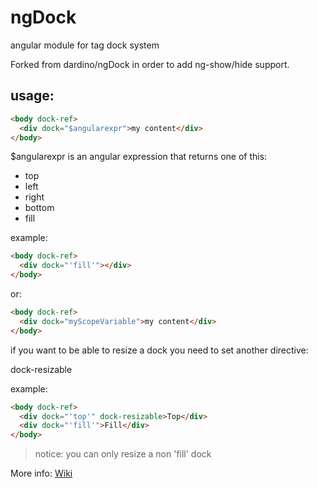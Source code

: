ngDock
======

angular module for tag dock system

Forked from dardino/ngDock in order to add ng-show/hide support.

usage:
------

```html
<body dock-ref>
  <div dock="$angularexpr">my content</div>
</body>
```

$angularexpr is an angular expression that returns one of this:

- top
- left
- right
- bottom
- fill

example:
```html
<body dock-ref>
  <div dock="'fill'"></div>
</body>
```

or:

```html
<body dock-ref>
  <div dock="myScopeVariable">my content</div>
</body>
```

if you want to be able to resize a dock you need to set another directive:

dock-resizable

example:

```html
<body dock-ref>
  <div dock="'top'" dock-resizable>Top</div>
  <div dock="'fill'">Fill</div>
</body>
```

>notice:
>you can only resize a non 'fill' dock

More info: [Wiki](https://github.com/dardino/ngDock/wiki)
